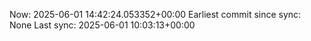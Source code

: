 Now: 2025-06-01 14:42:24.053352+00:00 Earliest commit since sync: None Last sync: 2025-06-01 10:03:13+00:00
